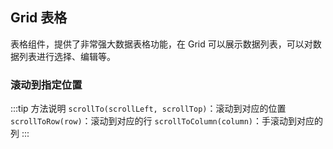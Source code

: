 <div class="demo-header">
<p class="overviewicon">
  <span class="wapi-list-form"/>
</p>

## Grid 表格

<nova-uxlink widget-name="Grid"></nova-uxlink>

表格组件，提供了非常强大数据表格功能，在 Grid 可以展示数据列表，可以对数据列表进行选择、编辑等。
</div>

### 滚动到指定位置

:::tip 方法说明
`scrollTo(scrollLeft, scrollTop)`：滚动到对应的位置
`scrollToRow(row)`：滚动到对应的行
`scrollToColumn(column)`：手滚动到对应的列
:::

<nova-demo-view link="grid/large-data/scroll-to"></nova-demo-view>

<br>
